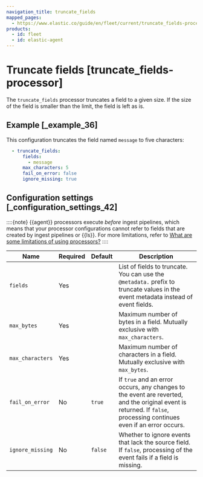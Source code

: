 ```yaml
---
navigation_title: truncate_fields
mapped_pages:
  - https://www.elastic.co/guide/en/fleet/current/truncate_fields-processor.html
products:
  - id: fleet
  - id: elastic-agent
---
```


# Truncate fields [truncate_fields-processor]


The `truncate_fields` processor truncates a field to a given size. If the size of the field is smaller than the limit, the field is left as is.


## Example [_example_36]

This configuration truncates the field named `message` to five characters:

```yaml
  - truncate_fields:
      fields:
        - message
      max_characters: 5
      fail_on_error: false
      ignore_missing: true
```


## Configuration settings [_configuration_settings_42]

::::{note}
{{agent}} processors execute *before* ingest pipelines, which means that your processor configurations cannot refer to fields that are created by ingest pipelines or {{ls}}. For more limitations, refer to [What are some limitations of using processors?](/reference/fleet/agent-processors.md#limitations)
::::


| Name | Required | Default | Description |
| --- | --- | --- | --- |
| `fields` | Yes |  | List of fields to truncate. You can use the `@metadata.` prefix to truncate values in the event metadata instead of event fields. |
| `max_bytes` | Yes |  | Maximum number of bytes in a field. Mutually exclusive with `max_characters`. |
| `max_characters` | Yes |  | Maximum number of characters in a field. Mutually exclusive with `max_bytes`. |
| `fail_on_error` | No | `true` | If `true` and an error occurs, any changes to the event are reverted, and the original event is returned. If `false`, processing continues even if an error occurs. |
| `ignore_missing` | No | `false` | Whether to ignore events that lack the source field. If `false`, processing of the event fails if a field is missing. |

